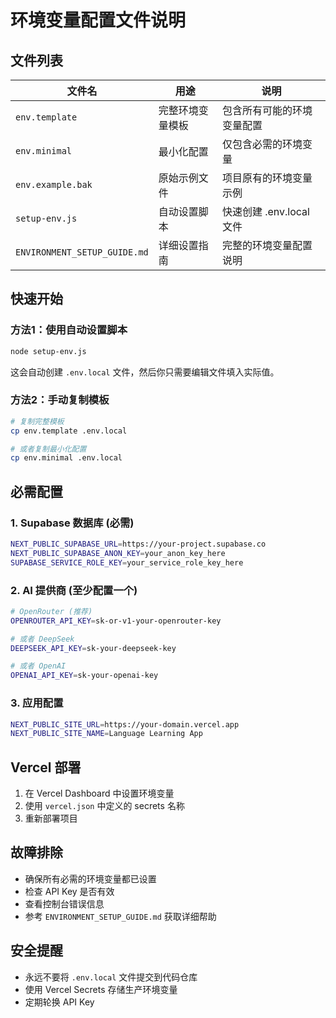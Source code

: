 # 环境变量配置文件说明

## 文件列表

| 文件名                       | 用途             | 说明                       |
| ---------------------------- | ---------------- | -------------------------- |
| `env.template`               | 完整环境变量模板 | 包含所有可能的环境变量配置 |
| `env.minimal`                | 最小化配置       | 仅包含必需的环境变量       |
| `env.example.bak`            | 原始示例文件     | 项目原有的环境变量示例     |
| `setup-env.js`               | 自动设置脚本     | 快速创建 .env.local 文件   |
| `ENVIRONMENT_SETUP_GUIDE.md` | 详细设置指南     | 完整的环境变量配置说明     |

## 快速开始

### 方法1：使用自动设置脚本

```bash
node setup-env.js
```

这会自动创建 `.env.local` 文件，然后你只需要编辑文件填入实际值。

### 方法2：手动复制模板

```bash
# 复制完整模板
cp env.template .env.local

# 或者复制最小化配置
cp env.minimal .env.local
```

## 必需配置

### 1. Supabase 数据库 (必需)

```bash
NEXT_PUBLIC_SUPABASE_URL=https://your-project.supabase.co
NEXT_PUBLIC_SUPABASE_ANON_KEY=your_anon_key_here
SUPABASE_SERVICE_ROLE_KEY=your_service_role_key_here
```

### 2. AI 提供商 (至少配置一个)

```bash
# OpenRouter (推荐)
OPENROUTER_API_KEY=sk-or-v1-your-openrouter-key

# 或者 DeepSeek
DEEPSEEK_API_KEY=sk-your-deepseek-key

# 或者 OpenAI
OPENAI_API_KEY=sk-your-openai-key
```

### 3. 应用配置

```bash
NEXT_PUBLIC_SITE_URL=https://your-domain.vercel.app
NEXT_PUBLIC_SITE_NAME=Language Learning App
```

## Vercel 部署

1. 在 Vercel Dashboard 中设置环境变量
2. 使用 `vercel.json` 中定义的 secrets 名称
3. 重新部署项目

## 故障排除

- 确保所有必需的环境变量都已设置
- 检查 API Key 是否有效
- 查看控制台错误信息
- 参考 `ENVIRONMENT_SETUP_GUIDE.md` 获取详细帮助

## 安全提醒

- 永远不要将 `.env.local` 文件提交到代码仓库
- 使用 Vercel Secrets 存储生产环境变量
- 定期轮换 API Key
